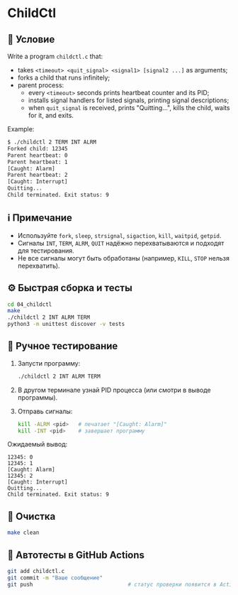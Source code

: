 # ChildCtl

## 📝 Условие

Write a program `childctl.c` that:
- takes `<timeout> <quit_signal> <signal1> [signal2 ...]` as arguments;
- forks a child that runs infinitely;
- parent process:
  - every `<timeout>` seconds prints heartbeat counter and its PID;
  - installs signal handlers for listed signals, printing signal descriptions;
  - when `quit_signal` is received, prints "Quitting...", kills the child, waits for it, and exits.

Example:
```bash
$ ./childctl 2 TERM INT ALRM
Forked child: 12345
Parent heartbeat: 0
Parent heartbeat: 1
[Caught: Alarm]
Parent heartbeat: 2
[Caught: Interrupt]
Quitting...
Child terminated. Exit status: 9
```

## ℹ️ Примечание

- Используйте `fork`, `sleep`, `strsignal`, `sigaction`, `kill`, `waitpid`, `getpid`.
- Сигналы `INT`, `TERM`, `ALRM`, `QUIT` надёжно перехватываются и подходят для тестирования.
- Не все сигналы могут быть обработаны (например, `KILL`, `STOP` нельзя перехватить).

## ⚙️ Быстрая сборка и тесты
```bash
cd 04_childctl
make
./childctl 2 INT ALRM TERM
python3 -m unittest discover -v tests
```

## 🧪 Ручное тестирование

1. Запусти программу:
   ```bash
   ./childctl 2 INT ALRM TERM
   ```

2. В другом терминале узнай PID процесса (или смотри в выводе программы).

3. Отправь сигналы:
   ```bash
   kill -ALRM <pid>   # печатает "[Caught: Alarm]"
   kill -INT <pid>    # завершает программу
   ```

Ожидаемый вывод:
```
12345: 0
12345: 1
[Caught: Alarm]
12345: 2
[Caught: Interrupt]
Quitting...
Child terminated. Exit status: 9
```

## 🧹 Очистка
```bash
make clean
```

## 🚀 Автотесты в GitHub Actions
```bash
git add childctl.c
git commit -m "Ваше сообщение"
git push                              # статус проверки появится в Actions ✅
```